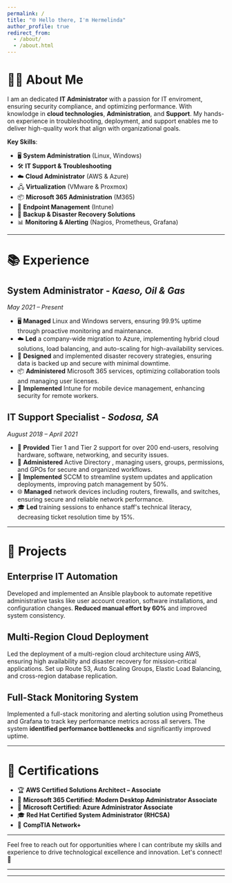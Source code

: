 ```yaml
---
permalink: /
title: "🌐 Hello there, I'm Hermelinda"
author_profile: true
redirect_from: 
  - /about/
  - /about.html
---
```


# 👨‍💻 About Me

I am an  dedicated **IT Administrator** with a passion for  IT enviroment, ensuring security compliance, and optimizing performance. With knowlodge in **cloud technologies**, **Administration**, and **Support**. My hands-on experience in troubleshooting, deployment, and support enables me to deliver high-quality work that align with organizational goals.

**Key Skills**:

- 🖥️ **System Administration** (Linux, Windows)
- 🛠️ **IT Support & Troubleshooting**
- ☁️ **Cloud Administrator** (AWS & Azure)
- 🖧 **Virtualization** (VMware & Proxmox)
- 📦 **Microsoft 365 Administration** (M365)
- 📱 **Endpoint Management** (Intune)
- 💾 **Backup & Disaster Recovery Solutions**
- 📊 **Monitoring & Alerting** (Nagios, Prometheus, Grafana)

---

# 📚 Experience

## **System Administrator** - *Kaeso, Oil & Gas*  
*May 2021 – Present*

- 🖥️ **Managed** Linux and Windows servers, ensuring 99.9% uptime through proactive monitoring and maintenance.
- ☁️ **Led** a company-wide migration to Azure, implementing hybrid cloud solutions, load balancing, and auto-scaling for high-availability services.
- 💾 **Designed** and implemented disaster recovery strategies, ensuring data is backed up and secure with minimal downtime.
- 📦 **Administered** Microsoft 365 services, optimizing collaboration tools and managing user licenses.
- 📱 **Implemented** Intune for mobile device management, enhancing security for remote workers.


## **IT Support Specialist** - *Sodosa, SA*  
*August 2018 – April 2021*

- 👥 **Provided** Tier 1 and Tier 2 support for over 200 end-users, resolving hardware, software, networking, and security issues.
- 🔐 **Administered** Active Directory , managing users, groups, permissions, and GPOs for secure and organized workflows.
- 🚀 **Implemented** SCCM to streamline system updates and application deployments, improving patch management by 50%.
- 🌐 **Managed** network devices including routers, firewalls, and switches, ensuring secure and reliable network performance.
- 🎓 **Led** training sessions to enhance staff's technical literacy, decreasing ticket resolution time by 15%.

---

# 🔧 Projects

## **Enterprise IT Automation**

Developed and implemented an Ansible playbook to automate repetitive administrative tasks like user account creation, software installations, and configuration changes. **Reduced manual effort by 60%** and improved system consistency.

## **Multi-Region Cloud Deployment**

Led the deployment of a multi-region cloud architecture using AWS, ensuring high availability and disaster recovery for mission-critical applications. Set up Route 53, Auto Scaling Groups, Elastic Load Balancing, and cross-region database replication.

## **Full-Stack Monitoring System**

Implemented a full-stack monitoring and alerting solution using Prometheus and Grafana to track key performance metrics across all servers. The system **identified performance bottlenecks** and significantly improved uptime.

---

# 📜 Certifications

- 🏆 **AWS Certified Solutions Architect – Associate**
- 🏅 **Microsoft 365 Certified: Modern Desktop Administrator Associate**
- 🏅 **Microsoft Certified: Azure Administrator Associate**
- 🎓 **Red Hat Certified System Administrator (RHCSA)**
- 📘 **CompTIA Network+**

---

Feel free to reach out for opportunities where I can contribute my skills and experience to drive technological excellence and innovation. Let's connect! 🤝

---


---
